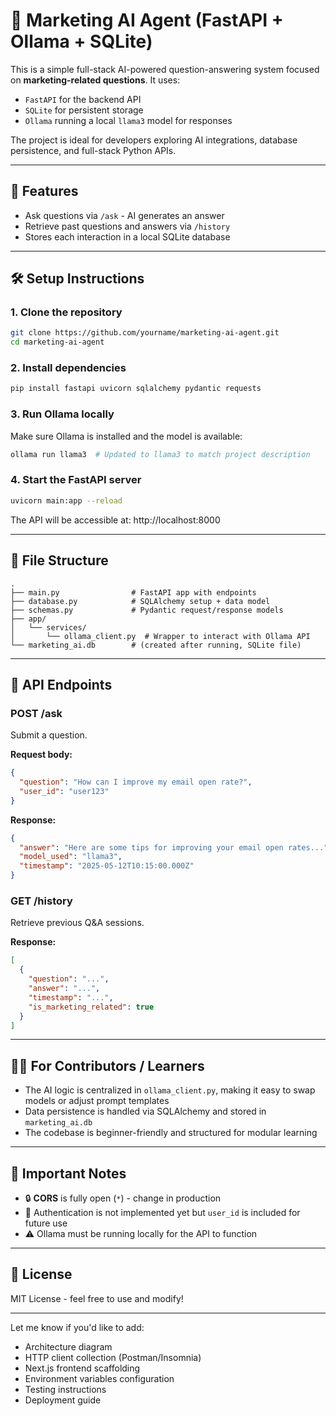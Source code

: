# 🧠 Marketing AI Agent (FastAPI + Ollama + SQLite)

This is a simple full-stack AI-powered question-answering system focused on **marketing-related questions**. It uses:

- `FastAPI` for the backend API
- `SQLite` for persistent storage
- `Ollama` running a local `llama3` model for responses

The project is ideal for developers exploring AI integrations, database persistence, and full-stack Python APIs.

---

## 🚀 Features

- Ask questions via `/ask` - AI generates an answer
- Retrieve past questions and answers via `/history`
- Stores each interaction in a local SQLite database

---

## 🛠️ Setup Instructions

### 1. Clone the repository
```bash
git clone https://github.com/yourname/marketing-ai-agent.git
cd marketing-ai-agent
```

### 2. Install dependencies
```bash
pip install fastapi uvicorn sqlalchemy pydantic requests
```

### 3. Run Ollama locally
Make sure Ollama is installed and the model is available:
```bash
ollama run llama3  # Updated to llama3 to match project description
```

### 4. Start the FastAPI server
```bash
uvicorn main:app --reload
```
The API will be accessible at: http://localhost:8000

---

## 📂 File Structure
```
.
├── main.py                # FastAPI app with endpoints
├── database.py            # SQLAlchemy setup + data model
├── schemas.py             # Pydantic request/response models
├── app/
│   └── services/
│       └── ollama_client.py  # Wrapper to interact with Ollama API
└── marketing_ai.db        # (created after running, SQLite file)
```

---

## 🔄 API Endpoints

### POST /ask
Submit a question.

**Request body:**
```json
{
  "question": "How can I improve my email open rate?",
  "user_id": "user123"
}
```

**Response:**
```json
{
  "answer": "Here are some tips for improving your email open rates...",
  "model_used": "llama3",
  "timestamp": "2025-05-12T10:15:00.000Z"
}
```

### GET /history
Retrieve previous Q&A sessions.

**Response:**
```json
[
  {
    "question": "...",
    "answer": "...",
    "timestamp": "...",
    "is_marketing_related": true
  }
]
```

---

## 🧑‍💻 For Contributors / Learners
- The AI logic is centralized in `ollama_client.py`, making it easy to swap models or adjust prompt templates
- Data persistence is handled via SQLAlchemy and stored in `marketing_ai.db`
- The codebase is beginner-friendly and structured for modular learning

---

## 📌 Important Notes
- 🔒 **CORS** is fully open (`*`) - change in production
- 🔐 Authentication is not implemented yet but `user_id` is included for future use
- ⚠️ Ollama must be running locally for the API to function

---

## 📃 License
MIT License - feel free to use and modify!

---

Let me know if you'd like to add:
- Architecture diagram
- HTTP client collection (Postman/Insomnia)
- Next.js frontend scaffolding
- Environment variables configuration
- Testing instructions
- Deployment guide

